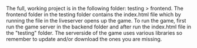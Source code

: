 The full, working project is in the following folder: testing > frontend. The frontend folder in the testing folder contains the index.html file which by running the file in the liveserver opens up the game.
To run the game, first run the game server in the backend folder and after run the index.html file in the "testing" folder.
The serverside of the game uses various libraries so remember to update and/or download the ones you are missing.
